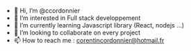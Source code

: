 - 👋 Hi, I’m @ccordonnier
- 👀 I’m interested in Full stack developpement
- 🌱 I’m currently learning Javascript library (React, nodejs ...)
- 💞️ I’m looking to collaborate on every project
- 📫 How to reach me : corentincordonnier@hotmail.fr

<!---
ccordonnier/ccordonnier is a ✨ special ✨ repository because its `README.md` (this file) appears on your GitHub profile.
You can click the Preview link to take a look at your changes.
--->
